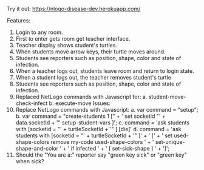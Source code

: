 Try it out:
https://nlogo-disease-dev.herokuapp.com/

Features:
1. Login to any room.
2. First to enter gets room get teacher interface.
3. Teacher display shows student's turtles.
4. When students move arrow keys, their turtle moves around.
5. Students see reporters such as position, shape, color and state of infection.
6. When a teacher logs out, students leave room and return to login state.
7. When a student logs out, the teacher removes student's turtle
8. Students see reporters such as position, shape, color and state of infection. 
9. Replaced NetLogo commands with Javascript for:
    a. student-move-check-infect 
    b. execute-move
Issues:
1. Replace NetLogo commands with Javascript:
    a.    var command = "setup";
    b.    var command = "create-students 1 [" + 
            ' set socketid "' + data.socketId + 
            '" setup-student-vars ]';
    c.    command = 'ask students with [socketid = "' + turtleSocketId + '" ] [die]'
    d.    command = 'ask students with [socketid = "' + turtleSocketId + '" ]' + 
            ' [' +
            ' set used-shape-colors remove my-code used-shape-colors ' +
            ' set-unique-shape-and-color ' +
            ' if infected ' +
            ' [ set-sick-shape ] ' +
          ']'; 
4. Should the "You are a:" reporter say "green key sick" or "green key" when sick?
